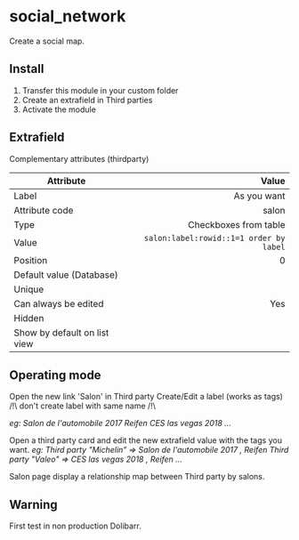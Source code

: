 # social_network
Create a social map.

## Install
1. Transfer this module in your custom folder
2. Create an extrafield in Third parties
3. Activate the module

## Extrafield
Complementary attributes (thirdparty)

| Attribute         | Value  |
| -------------     | -----: |
| Label    |As you want|
| Attribute code    |salon|
| Type | Checkboxes from table|
| Value | `salon:label:rowid::1=1 order by label` |
| Position | 0 |
| Default value (Database) ||
| Unique ||
| Can always be edited | Yes |
| Hidden ||
| Show by default on list view ||

## Operating mode
Open the new link 'Salon' in Third party
Create/Edit a label (works as tags) /!\ don't create label with same name /!\ 

_eg: 
Salon de l'automobile 2017
Reifen
CES las vegas 2018
..._

Open a third party card and edit the new extrafield value with the tags you want.
_eg: 
Third party "Michelin" => Salon de l'automobile 2017 , Reifen
Third party "Valeo" => CES las vegas 2018 , Reifen
..._

Salon page display a relationship map between Third party by salons.


## Warning
First test in non production Dolibarr.
